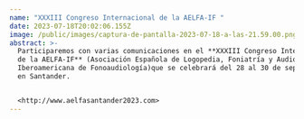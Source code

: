 ```yaml
---
name: "XXXIII Congreso Internacional de la AELFA-IF "
date: 2023-07-18T20:02:06.155Z
image: /public/images/captura-de-pantalla-2023-07-18-a-las-21.59.00.png
abstract: >-
  Participaremos con varias comunicaciones en el **XXXIII Congreso Internacional
  de la AELFA-IF** (Asociación Española de Logopedia, Foniatría y Audiología e
  Iberoamericana de Fonoaudiología)que se celebrará del 28 al 30 de septiembre
  en Santander.


  <http://www.aelfasantander2023.com>
---
```

